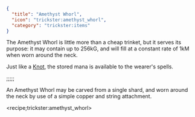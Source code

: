 ```json
{
  "title": "Amethyst Whorl",
  "icon": "trickster:amethyst_whorl",
  "category": "trickster:items"
}
```

The Amethyst Whorl is little more than a cheap trinket, but it serves its purpose: it may contain up to 256kG, and will fill at a constant rate of 1kM when worn around the neck.


Just like a [Knot](^trickster:items/knots), the stored mana is available to the wearer's spells.

;;;;;

An Amethyst Whorl may be carved from a single shard, and worn around the neck by use of a simple copper and string attachment.

<recipe;trickster:amethyst_whorl>

